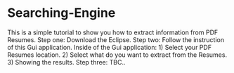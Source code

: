 # Searching-Engine
This is a simple tutorial to show you how to extract information from PDF Resumes.
Step one: Download the Eclipse.
Step two: Follow the instruction of this Gui application.
		Inside of the Gui application: 1) Select your PDF Resumes location.
																	 2) Select what do you want to extract from the Resumes.
																	 3) Showing the results.
Step three: TBC..
